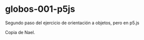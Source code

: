 # globos-001-p5js
Segundo paso del ejercicio de orientación a objetos, pero en p5.js 

Copia de Nael.
